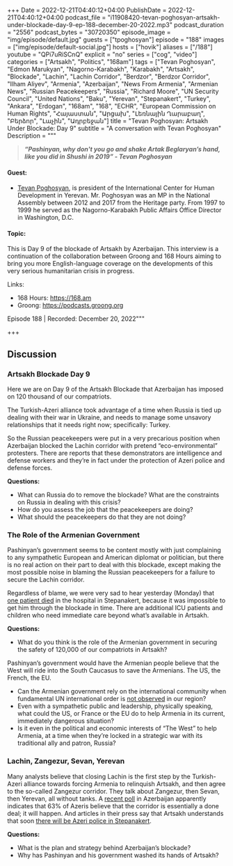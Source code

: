 +++
Date = 2022-12-21T04:40:12+04:00
PublishDate = 2022-12-21T04:40:12+04:00
podcast_file = "i11908420-tevan-poghosyan-artsakh-under-blockade-day-9-ep-188-december-20-2022.mp3"
podcast_duration = "2556"
podcast_bytes = "30720350"
episode_image = "img/episode/default.jpg"
guests = ["tpoghosyan"]
episode = "188"
images = ["img/episode/default-social.jpg"]
hosts = ["hovik"]
aliases = ["/188"]
youtube = "QPi7uRiSCnQ"
explicit = "no"
series = ["cog", "video"]
categories = ["Artsakh", "Politics", "168am"]
tags = ["Tevan Poghosyan", "Edmon Marukyan", "Nagorno-Karabakh", "Karabakh", "Artsakh", "Blockade", "Lachin", "Lachin Corridor", "Berdzor", "Berdzor Corridor", "Ilham Aliyev", "Armenia", "Azerbaijan", "News From Armenia", "Armenian News", "Russian Peacekeepers", "Russia", "Richard Moore", "UN Security Council", "United Nations", "Baku", "Yerevan", "Stepanakert", "Turkey", "Ankara", "Erdogan", "168am", "168", "ECHR", "European Commission on Human Rights", "Հայաստան", "Արցախ", "Լեռնային Ղարաբաղ", "Բերձոր", "Լաչին", "Ադրբեջան"]
title = "Tevan Poghosyan: Artsakh Under Blockade: Day 9"
subtitle = "A conversation with Tevan Poghosyan"
Description = """

> ***“Pashinyan, why don't you go and shake Artak Beglaryan’s hand, like you did in Shushi in 2019” - Tevan Poghosyan***

#### Guest:
* [Tevan Poghosyan](/guest/tpoghosyan), is president of the International Center for Human Development in Yerevan. Mr. Poghosyan was an MP in the National Assembly between 2012 and 2017 from the Heritage party. From 1997 to 1999 he served as the Nagorno-Karabakh Public Affairs Office Director in Washington, D.C.

#### Topic:

This is Day 9 of the blockade of Artsakh by Azerbaijan. This interview is a continuation of the collaboration between Groong and 168 Hours aiming to bring you more English-language coverage on the developments of this very serious humanitarian crisis in progress.

Links:
  -  168 Hours: https://168.am
   - Groong: https://podcasts.groong.org

Episode 188 | Recorded: December 20, 2022"""

+++


## Discussion

### Artsakh Blockade Day 9

Here we are on Day 9 of the Artsakh Blockade that Azerbaijan has imposed on 120 thousand of our compatriots.

The Turkish-Azeri alliance took advantage of a time when Russia is tied up dealing with their war in Ukraine, and needs to manage some unsavory relationships that it needs right now; specifically: Turkey.

So the Russian peacekeepers were put in a very precarious position when Azerbaijan blocked the Lachin corridor with pretend “eco-environmental” protesters. There are reports that these demonstrators are intelligence and defense workers and they’re in fact under the protection of Azeri police and defense forces.

**Questions:**



* What can Russia do to remove the blockade? What are the constraints on Russia in dealing with this crisis?
* How do you assess the job that the peacekeepers are doing?
* What should the peacekeepers do that they are not doing?


### The Role of the Armenian Government

Pashinyan’s government seems to be content mostly with just complaining to any sympathetic European and American diplomat or politician, but there is no real action on their part to deal with this blockade, except making the most possible noise in blaming the Russian peacekeepers for a failure to secure the Lachin corridor.

Regardless of blame, we were very sad to hear yesterday (Monday) that [one patient died](https://armenpress.am/eng/news/1100035.html) in the hospital in Stepanakert, because it was impossible to get him through the blockade in time. There are additional ICU patients and children who need immediate care beyond what’s available in Artsakh.

**Questions:**



* What do you think is the role of the Armenian government in securing the safety of 120,000 of our compatriots in Artsakh?

Pashinyan’s government would have the Armenian people believe that the West will ride into the South Caucasus to save the Armenians. The US, the French, the EU.



* Can the Armenian government rely on the international community when fundamental UN international order is [not observed](https://a1plus.am/hy/article/446325) in our region?
* Even with a sympathetic public and leadership, physically speaking, what could the US, or France or the EU do to help Armenia in its current, immediately dangerous situation?
* Is it even in the political and economic interests of “The West” to help Armenia, at a time when they’re locked in a strategic war with its traditional ally and patron, Russia?


### Lachin, Zangezur, Sevan, Yerevan

Many analysts believe that closing Lachin is the first step by the Turkish-Azeri alliance towards forcing Armenia to relinquish Artsakh, and then agree to the so-called Zangezur corridor. They talk about Zangezur, then Sevan, then Yerevan, all without tanks. A [recent poll](https://azertag.az/xeber/Azerbaycan_ehalisi_Zengezur_dehlizinin_yaxin_zamanda_achilacagina_inanir___Sorgu-2412164) in Azerbaijan apparently indicates that 63% of Azeris believe that the corridor is essentially a done deal; it will happen. And articles in their press say that Artsakh understands that soon [there will be Azeri police in Stepanakert](https://caliber.az/en/post/130866/).

**Questions:**

* What is the plan and strategy behind Azerbaijan’s blockade?
* Why has Pashinyan and his government washed its hands of Artsakh?


